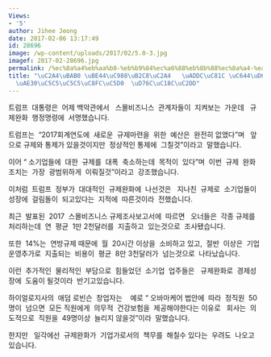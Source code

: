 ```yaml
---
Views:
- '5'
author: Jihee Jeong
date: 2017-02-06 13:17:49
id: 28696
image: /wp-content/uploads/2017/02/5.0-3.jpg
imagef: 2017-02-28696.jpg
permalink: /%ec%8a%a4%eb%aa%b0-%eb%b9%84%ec%a6%88%eb%8b%88%ec%8a%a4-%ea%b7%9c%ec%a0%9c-%ec%99%84%ed%99%94-%ec%86%8c%ea%b8%b0%ec%97%85%ec%97%85%ec%a3%bc%ec%97%90-%ed%9d%ac%ec%86%8c%ec%8b%9d/
title: "\uC2A4\uBAB0 \uBE44\uC988\uB2C8\uC2A4   \uADDC\uC81C \uC644\uD654,  \uC18C\
  \uAE30\uC5C5\uC5C5\uC8FC\uC5D0  \uD76C\uC18C\uC2DD"
---
```


트럼프  대통령은  어제 백악관에서   스몰비즈니스  관계자들이  지켜보는  가운데   규제완화  행정명령에  서명했습니다.

트럼프는  “2017회계연도에  새로운  규제마련을  위한  예산은  완전히 없앴다”며   앞으로 규제와 통제가 있을것이지만  정상적인 통제에  그칠것”이라고  말했습니다.

이어 “ 소기업들에  대한  규제를  대폭  축소하는데  목적이  있다”며  이번  규제  완화  조치는  가장  광범위하게  이뤄질것”이라고  강조했습니다.

이처럼  트럼프  정부가  대대적인  규제완화에  나선것은   지나친  규제로  소기업들이   성장에  걸림돌이  되고있다는  지적에  따른것이라  전했습니다.

최근  발표된  2017  스몰비즈니스 규제조사보고서에  따르면   오너들은  각종 규제를  처리하는데  연  평균  1만 2천달러를  지출하고  있는것으로  조사됐습니다.

또한  14%는  연방규제 때문에  월  20시간 이상을  소비하고 있고,  절반  이상은  기업운영추가로  지출되는  비용이  평균  8만 3천달러가  넘는것으로  나타났습니다.

이런  추가적인  물리적인  부담으로  힘들었던  소기업  업주들은   규제완화로  경제성장에  도움이 될것이라  반기고있습니다.

하이얼로지사의  애덤 로빈슨  창업자는    예로 “ 오바마케어 법안에  따라  정직원  50명이  넘으면  모든 직원에게  의무적  건강보험을  제공해야한다는 이유로   회사는  의도적으로  직원을  49명이상  늘리지 않을것”이라  말했습니다.

한지만   일각에선  규제완화가  기업가로서의  책무를  해칠수 있다는  우려도  나오고 있습니다.

&nbsp;

&nbsp;